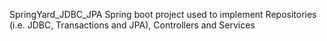 SpringYard_JDBC_JPA
Spring boot project used to implement Repositories (i.e. JDBC, Transactions and JPA), Controllers and Services
